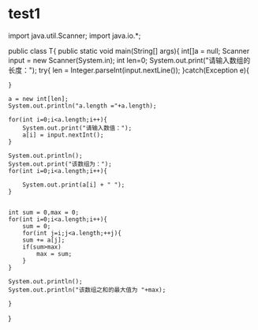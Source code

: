 # test1
import java.util.Scanner;
import java.io.*;

public class T{
    public static void main(String[] args){
	int[]a = null;
	Scanner input = new Scanner(System.in);
	int len=0;
	System.out.print("请输入数组的长度：");
	try{
	    len = Integer.parseInt(input.nextLine());
	}catch(Exception e){
	
	}
	
	a = new int[len];
	System.out.println("a.length ="+a.length);
	
	for(int i=0;i<a.length;i++){
	    System.out.print("请输入数值：");
	    a[i] = input.nextInt();
	}
	
	System.out.println();
	System.out.print("该数组为：");
	for(int i=0;i<a.length;i++){
	    
	    System.out.print(a[i] + " ");
	}
	
	
	int sum = 0,max = 0;
	for(int i=0;i<a.length;i++){
	    sum = 0;
	    for(int j=i;j<a.length;++j){
		sum += a[j];
		if(sum>max)
		    max = sum;
	    }
	}
	
	System.out.println();
	System.out.println("该数组之和的最大值为 "+max);

    }
    
    
}
